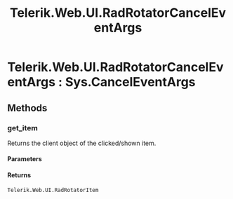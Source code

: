 ﻿---
title: Telerik.Web.UI.RadRotatorCancelEventArgs
page_title: Client-side API Reference
description: Client-side API Reference
---

# Telerik.Web.UI.RadRotatorCancelEventArgs : Sys.CancelEventArgs 

## Methods

###  get_item

Returns the client object of the clicked/shown item. 

#### Parameters

#### Returns

`Telerik.Web.UI.RadRotatorItem` 
